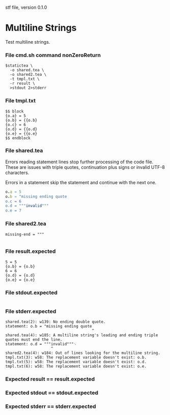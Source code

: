stf file, version 0.1.0

# Multiline Strings

Test multiline strings.

### File cmd.sh command nonZeroReturn

~~~
$statictea \
  -o shared.tea \
  -o shared2.tea \
  -t tmpl.txt \
  -r result \
  >stdout 2>stderr
~~~


### File tmpl.txt

~~~
$$ block
{o.a} = 5
{o.b} = {{o.b}
{o.c} = 6
{o.d} = {{o.d}
{o.e} = {{o.e}
$$ endblock
~~~

### File shared.tea

Errors reading statement lines stop further processing of the code
file. These are issues with triple quotes, continuation plus signs
or invalid UTF-8 characters.

Errors in a statement skip the statement and continue with the next
one.

~~~ nim
o.a = 5
o.b = "missing ending quote
o.c = 6
o.d = """invalid"""
o.e = 7
~~~


### File shared2.tea

~~~
missing-end = """


~~~


### File result.expected

~~~
5 = 5
{o.b} = {o.b}
6 = 6
{o.d} = {o.d}
{o.e} = {o.e}
~~~

### File stdout.expected

~~~
~~~

### File stderr.expected

~~~
shared.tea(2): w139: No ending double quote.
statement: o.b = "missing ending quote
                                      ^
shared.tea(4): w185: A multiline string's leading and ending triple quotes must end the line.
statement: o.d = """invalid"""␊
                    ^
shared2.tea(4): w184: Out of lines looking for the multiline string.
tmpl.txt(3): w58: The replacement variable doesn't exist: o.b.
tmpl.txt(5): w58: The replacement variable doesn't exist: o.d.
tmpl.txt(6): w58: The replacement variable doesn't exist: o.e.
~~~

### Expected result == result.expected
### Expected stdout == stdout.expected
### Expected stderr == stderr.expected
